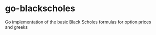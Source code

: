 # go-blackscholes
Go implementation of the basic Black Scholes formulas for option prices and greeks
